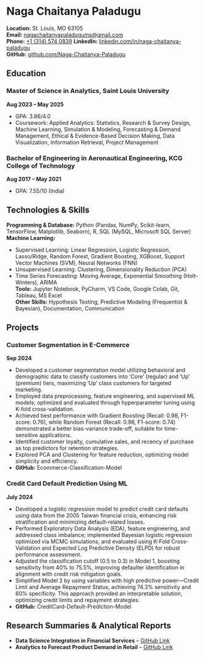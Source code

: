# Naga Chaitanya Paladugu

**Location:** St. Louis, MO 63105  
**Email:** [nagachaitanyapaladugums@gmail.com](mailto:nagachaitanyapaladugums@gmail.com)  
**Phone:** [+1 (314) 574 0839](tel:+13145740839)
**LinkedIn:** [linkedin.com/in/naga-chaitanya-paladugu](https://linkedin.com/in/naga-chaitanya-paladugu)  
**GitHub:** [github.com/Naga-Chaitanya-Paladugu](https://github.com/Naga-Chaitanya-Paladugu)

## Education

### Master of Science in Analytics, Saint Louis University
**Aug 2023 – May 2025**  
- GPA: 3.86/4.0
- Coursework: Applied Analytics: Statistics, Research & Survey Design, Machine Learning, Simulation & Modeling, Forecasting & Demand Management, Ethical & Evidence-Based Decision Making, Data Visualization, Information Retrieval, Project Management

### Bachelor of Engineering in Aeronautical Engineering, KCG College of Technology
**Aug 2017 – May 2021**  
- GPA: 7.55/10 (India)

## Technologies & Skills

**Programming & Database:** Python (Pandas, NumPy, Scikit-learn, TensorFlow, Matplotlib, Seaborn), R, SQL (MySQL, Microsoft SQL Server)  
**Machine Learning:**  
- Supervised Learning: Linear Regression, Logistic Regression, Lasso/Ridge, Random Forest, Gradient Boosting, XGBoost, Support Vector Machines (SVM), Neural Networks (FNN)  
- Unsupervised Learning: Clustering, Dimensionality Reduction (PCA)  
- Time Series Forecasting: Moving Average, Exponential Smoothing (Holt-Winters), ARIMA  
**Tools:** Jupyter Notebook, PyCharm, VS Code, Google Colab, Git, Tableau, MS Excel  
**Other Skills:** Hypothesis Testing, Predictive Modeling (Frequentist & Bayesian), Documentation, Communication

## Projects

### Customer Segmentation in E-Commerce
**Sep 2024**  
- Developed a customer segmentation model utilizing behavioral and demographic data to classify customers into ‘Core’ (regular) and ‘Up’ (premium) tiers, maximizing ‘Up’ class customers for targeted marketing.
- Employed data preprocessing, feature engineering, and supervised ML models; optimized and evaluated through hyperparameter tuning using K-fold cross-validation.
- Achieved best performance with Gradient Boosting (Recall: 0.98, F1-score: 0.76), while Random Forest (Recall: 0.96, F1-score: 0.74) demonstrated a better bias-variance trade-off, suitable for time-sensitive applications.
- Identified customer loyalty, cumulative sales, and recency of purchase as top predictors for retention strategies.
- Explored PCA and Clustering for feature reduction, optimizing model simplicity and efficiency.
- **GitHub:** Ecommerce-Classification-Model

### Credit Card Default Prediction Using ML
**July 2024**  
- Developed a logistic regression model to predict credit card defaults using data from the 2005 Taiwan financial crisis, enhancing risk stratification and minimizing default-related losses.
- Performed Exploratory Data Analysis (EDA), feature engineering, and addressed class imbalance; implemented Bayesian logistic regression optimized via MCMC simulations, and evaluated using K-Fold Cross-Validation and Expected Log Predictive Density (ELPD) for robust performance assessment.
- Adjusted the classification cutoff (0.5 to 0.3) in Model 1, boosting sensitivity from 40% to 75.5%, improving defaulter identification in alignment with credit risk mitigation goals.
- Simplified Model 2 by using variables with high predictive power—Credit Limit and Average Repayment Status, achieving 74.3% sensitivity and 60% specificity. This approach provided an interpretable solution, optimizing credit limits and repayment strategies.
- **GitHub:** CreditCard-Default-Prediction-Model

## Research Summaries & Analytical Reports

- **Data Science Integration in Financial Services** – [GitHub Link](https://github.com/Naga-Chaitanya-Paladugu)
- **Analytics to Forecast Product Demand in Retail** – [GitHub Link](https://github.com/Naga-Chaitanya-Paladugu)

